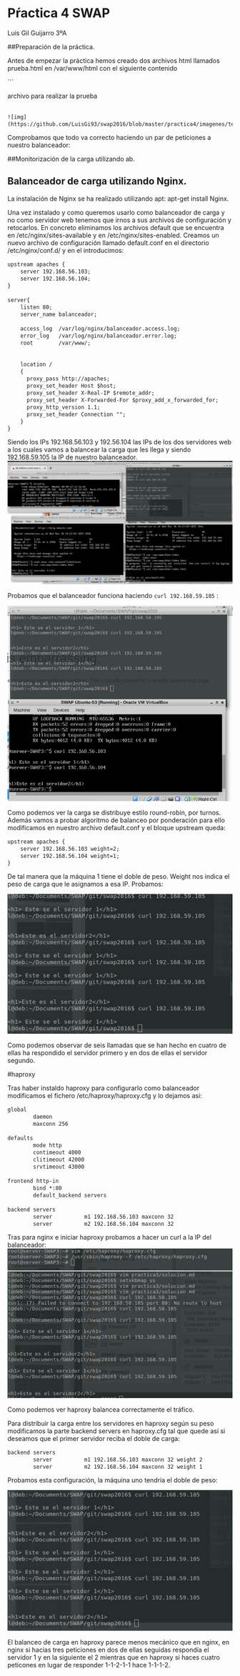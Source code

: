 # Pŕactica 4 SWAP

Luis Gil Guijarro 3ºA


##Preparación de la práctica.


Antes de empezar la práctica hemos creado dos archivos html llamados prueba.html
en /var/www/html con el siguiente contenido

´´´
<html>
<head>
<title> prueba</title>
</head>
<body>
archivo para realizar la prueba 
</body>
</html>

```

![img](https://github.com/LuisGi93/swap2016/blob/master/practica4/imagenes/test.png)

```

Comprobamos que todo va correcto haciendo un par de peticiones a nuestro balanceador:


##Monitorización de la carga utilizando ab.
## Balanceador de carga utilizando Nginx.

La instalación de Nginx se ha realizado utilizando apt:  apt-get install Nginx.

Una vez instalado y como queremos usarlo como balanceador de carga y no como servidor web tenemos que irnos a sus archivos de configuración y retocarlos. En concreto eliminamos los archivos default que se encuentra en /etc/nginx/sites-available y en /etc/nginx/sites-enabled.
Creamos un nuevo archivo de configuración llamado default.conf en el directorio /etc/nginx/conf.d/ y en el introducimos:

```
upstream apaches {
	server 192.168.56.103;
	server 192.168.56.104;
}

server{
	listen 80;
	server_name balanceador;
	
	access_log	/var/log/nginx/balanceador.access.log;
	error_log	/var/log/nginx/balanceador.error.log;
	root		/var/www/;


	location /
	{
	  proxy_pass http://apaches;
	  proxy_set_header Host $host;
	  proxy_set_header X-Real-IP $remote_addr;
	  proxy_set_header X-Forwarded-For $proxy_add_x_forwarded_for;
	  proxy_http_version 1.1;
	  proxy_set_header Connection "";
	}
}
```
Siendo los IPs 192.168.56.103 y 192.56.104 las IPs de los dos servidores web a los cuales vamos a balancear la carga que les llega y siendo 192.168.59.105 la IP de nuestro balanceador.
![img](https://github.com/LuisGi93/swap2016/blob/master/practica3/imagenes/nginx_balanceador.png)

Probamos que el balanceador funciona haciendo ```curl 192.168.59.105``` :

![img](https://github.com/LuisGi93/swap2016/blob/master/practica3/imagenes/nginx_probando.png)


Como podemos ver la carga se distribuye estilo round-robin, por turnos. Además vamos a probar algoritmo de balanceo por ponderación para ello modificamos en nuestro archivo default.conf y el bloque upstream queda:

```
upstream apaches {
	server 192.168.56.103 weight=2;
	server 192.168.56.104 weight=1;
}
```
De tal manera que la máquina 1 tiene el doble de peso. Weight nos indica el peso de carga que le asignamos a esa IP. Probamos:

![img](https://github.com/LuisGi93/swap2016/blob/master/practica3/imagenes/nginx_peso.png)

Como podemos observar de seis llamadas que se han hecho en cuatro de ellas ha respondido el servidor primero y en dos de ellas el servidor segundo.



#haproxy

Tras haber instaldo haproxy para configurarlo como balanceador modificamos el fichero /etc/haproxy/haproxy.cfg y lo dejamos asi:
```
global
        daemon
        maxconn 256

defaults
        mode http
        contimeout 4000
        clitimeout 42000
        srvtimeout 43000

frontend http-in
        bind *:80
        default_backend servers

backend servers
        server          m1 192.168.56.103 maxconn 32
        server          m2 192.168.56.104 maxconn 32
```
Tras para nginx e iniciar haproxy probamos a hacer un curl a la IP del balanceador:
![img](https://github.com/LuisGi93/swap2016/blob/master/practica3/imagenes/haproxy_balanceador.png)

Como podemos ver haproxy balancea correctamente el tráfico.

Para distribuir la carga entre los servidores en haproxy según su peso modificamos la parte backend servers en haproxy.cfg tal que quede así si deseamos que el primer servidor reciba el doble de carga:

```
backend servers
        server          m1 192.168.56.103 maxconn 32 weight 2
        server          m2 192.168.56.104 maxconn 32 weight 1
```
Probamos esta configuración, la máquina uno tendría el doble de peso:

![img](https://github.com/LuisGi93/swap2016/blob/master/practica3/imagenes/haproxy_peso.png)

El balanceo de carga en haproxy parece menos mecánico que en nginx, en nginx si hacias tres peticiones en dos de ellas seguidas respondía el servidor 1 y en la siguiente el 2 mientras que en haproxy si haces cuatro peticones en lugar de responder 1-1-2-1-1 hace 1-1-1-2.

